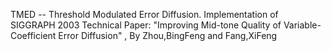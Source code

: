 TMED -- Threshold Modulated Error Diffusion. 
Implementation of SIGGRAPH 2003 Technical Paper: "Improving Mid-tone Quality of Variable-Coefficient Error Diffusion" ,
By Zhou,BingFeng and Fang,XiFeng
